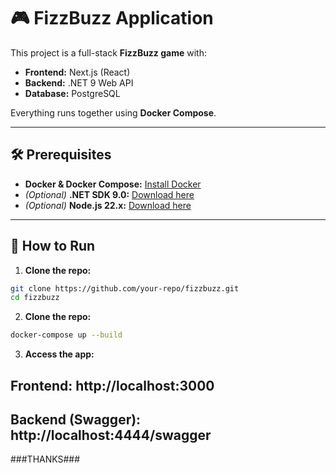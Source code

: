 # 🎮 FizzBuzz Application

This project is a full-stack **FizzBuzz game** with:
- **Frontend:** Next.js (React)  
- **Backend:** .NET 9 Web API  
- **Database:** PostgreSQL  

Everything runs together using **Docker Compose**.

---

## 🛠️ Prerequisites

- **Docker & Docker Compose:** [Install Docker](https://docs.docker.com/get-docker/)  
- *(Optional)* **.NET SDK 9.0:** [Download here](https://dotnet.microsoft.com/download/dotnet/9.0)  
- *(Optional)* **Node.js 22.x:** [Download here](https://nodejs.org/en/)  

---

## 🚀 How to Run

1. **Clone the repo:**

```bash
git clone https://github.com/your-repo/fizzbuzz.git
cd fizzbuzz
```
2. **Clone the repo:**

```bash
docker-compose up --build
```

3. **Access the app:**

## Frontend: http://localhost:3000
## Backend (Swagger): http://localhost:4444/swagger

###THANKS###
